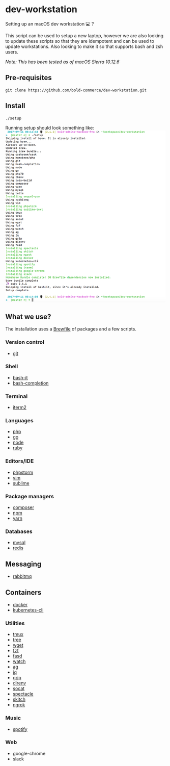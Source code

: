 # dev-workstation
Setting up an macOS dev workstation 💻 ?

This script can be used to setup a new laptop, however we are also looking to update these scripts so that they are idempotent and can be used to update workstations.
Also looking to make it so that supports bash and zsh users.

*Note: This has been tested as of macOS Sierra 10.12.6*

## Pre-requisites
```
git clone https://github.com/bold-commerce/dev-workstation.git
```

## Install
```
./setup
```

Running setup should look something like:
![this](example.png)

## What we use?
The installation uses a [Brewfile](Brewfile) of packages and a few scripts.

### Version control
- [git](https://git-scm.com/)

### Shell
- [bash-it](https://github.com/Bash-it/bash-it)
- [bash-completion](https://github.com/scop/bash-completion)

### Terminal
- [iterm2](https://www.iterm2.com/)

### Languages
- [php](https://php.net)
- [go](https://golang.org)
- [node](https://nodejs.org)
- [ruby](https://www.ruby-lang.org/en/)

### Editors/IDE
- [phpstorm](https://www.jetbrains.com/phpstorm/)
- [vim](http://vim-bootstrap.com/)
- [sublime](http://sublimetext.com)

### Package managers
- [composer](https://getcomposer.org/)
- [npm](https://npmjs.org)
- [yarn](https://yarnpkg.com/en/)

### Databases
- [mysql](https://www.mysql.com)
- [redis](https://redis.io/)

## Messaging
- [rabbitmq](https://www.rabbitmq.com/)

## Containers
- [docker](https://www.docker.com)
- [kubernetes-cli](https://kubernetes.io/)

### Utilities
- [tmux](https://robots.thoughtbot.com/a-tmux-crash-course)
- [tree](https://linux.die.net/man/1/tree)
- [wget](https://www.gnu.org/software/wget/)
- [fzf](https://github.com/junegunn/fzf)
- [fasd](https://github.com/clvv/fasd)
- [watch](https://www.tutorialspoint.com/unix_commands/watch.htm)
- [ag](https://github.com/ggreer/the_silver_searcher)
- [jq](https://stedolan.github.io/jq/)
- [grip](https://github.com/joeyespo/grip)
- [direnv](https://direnv.net/)
- [socat](https://linux.die.net/man/1/socat)
- [spectacle](https://www.spectacleapp.com/)
- [skitch](https://evernote.com/products/skitch)
- [ngrok](https://ngrok.com/)

### Music
- [spotify](https://www.spotify.com/ca-en/)

### Web
- google-chrome
- slack
